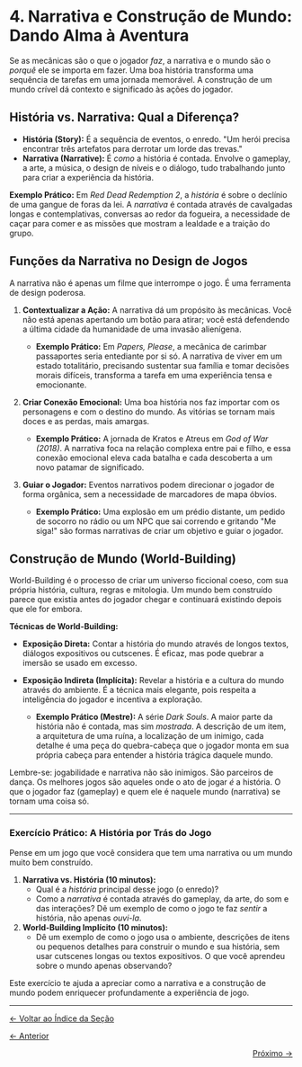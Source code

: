 # 4. Narrativa e Construção de Mundo: Dando Alma à Aventura

Se as mecânicas são o que o jogador *faz*, a narrativa e o mundo são o *porquê* ele se importa em fazer. Uma boa história transforma uma sequência de tarefas em uma jornada memorável. A construção de um mundo crível dá contexto e significado às ações do jogador.

## História vs. Narrativa: Qual a Diferença?

-   **História (Story):** É a sequência de eventos, o enredo. "Um herói precisa encontrar três artefatos para derrotar um lorde das trevas."
-   **Narrativa (Narrative):** É *como* a história é contada. Envolve o gameplay, a arte, a música, o design de níveis e o diálogo, tudo trabalhando junto para criar a experiência da história.

**Exemplo Prático:** Em *Red Dead Redemption 2*, a *história* é sobre o declínio de uma gangue de foras da lei. A *narrativa* é contada através de cavalgadas longas e contemplativas, conversas ao redor da fogueira, a necessidade de caçar para comer e as missões que mostram a lealdade e a traição do grupo.

## Funções da Narrativa no Design de Jogos

A narrativa não é apenas um filme que interrompe o jogo. É uma ferramenta de design poderosa.

1.  **Contextualizar a Ação:** A narrativa dá um propósito às mecânicas. Você não está apenas apertando um botão para atirar; você está defendendo a última cidade da humanidade de uma invasão alienígena.
    -   **Exemplo Prático:** Em *Papers, Please*, a mecânica de carimbar passaportes seria entediante por si só. A narrativa de viver em um estado totalitário, precisando sustentar sua família e tomar decisões morais difíceis, transforma a tarefa em uma experiência tensa e emocionante.

2.  **Criar Conexão Emocional:** Uma boa história nos faz importar com os personagens e com o destino do mundo. As vitórias se tornam mais doces e as perdas, mais amargas.
    -   **Exemplo Prático:** A jornada de Kratos e Atreus em *God of War (2018)*. A narrativa foca na relação complexa entre pai e filho, e essa conexão emocional eleva cada batalha e cada descoberta a um novo patamar de significado.

3.  **Guiar o Jogador:** Eventos narrativos podem direcionar o jogador de forma orgânica, sem a necessidade de marcadores de mapa óbvios.
    -   **Exemplo Prático:** Uma explosão em um prédio distante, um pedido de socorro no rádio ou um NPC que sai correndo e gritando "Me siga!" são formas narrativas de criar um objetivo e guiar o jogador.

## Construção de Mundo (World-Building)

World-Building é o processo de criar um universo ficcional coeso, com sua própria história, cultura, regras e mitologia. Um mundo bem construído parece que existia antes do jogador chegar e continuará existindo depois que ele for embora.

**Técnicas de World-Building:**

-   **Exposição Direta:** Contar a história do mundo através de longos textos, diálogos expositivos ou cutscenes. É eficaz, mas pode quebrar a imersão se usado em excesso.

-   **Exposição Indireta (Implícita):** Revelar a história e a cultura do mundo através do ambiente. É a técnica mais elegante, pois respeita a inteligência do jogador e incentiva a exploração.
    -   **Exemplo Prático (Mestre):** A série *Dark Souls*. A maior parte da história não é contada, mas sim *mostrada*. A descrição de um item, a arquitetura de uma ruína, a localização de um inimigo, cada detalhe é uma peça do quebra-cabeça que o jogador monta em sua própria cabeça para entender a história trágica daquele mundo.

Lembre-se: jogabilidade e narrativa não são inimigos. São parceiros de dança. Os melhores jogos são aqueles onde o ato de jogar *é* a história. O que o jogador faz (gameplay) e quem ele é naquele mundo (narrativa) se tornam uma coisa só.

---

### Exercício Prático: A História por Trás do Jogo

Pense em um jogo que você considera que tem uma narrativa ou um mundo muito bem construído.

1.  **Narrativa vs. História (10 minutos):**
    *   Qual é a *história* principal desse jogo (o enredo)?
    *   Como a *narrativa* é contada através do gameplay, da arte, do som e das interações? Dê um exemplo de como o jogo te faz *sentir* a história, não apenas *ouvi-la*.
2.  **World-Building Implícito (10 minutos):**
    *   Dê um exemplo de como o jogo usa o ambiente, descrições de itens ou pequenos detalhes para construir o mundo e sua história, sem usar cutscenes longas ou textos expositivos. O que você aprendeu sobre o mundo apenas observando?

Este exercício te ajuda a apreciar como a narrativa e a construção de mundo podem enriquecer profundamente a experiência de jogo.

---
<p align="left">
   <a href="../../README.md"><- Voltar ao Índice da Seção</a>
</p>
<p align="left">
   <a href="3.Design_de_Niveis.md"><- Anterior</a>
</p>
<p align="right">
   <a href="../../4.O_Processo_de_Design-Da_Ideia_ao_Prototipo/1.Conceituacao_e_Brainstorming.md">Próximo -></a>
</p>